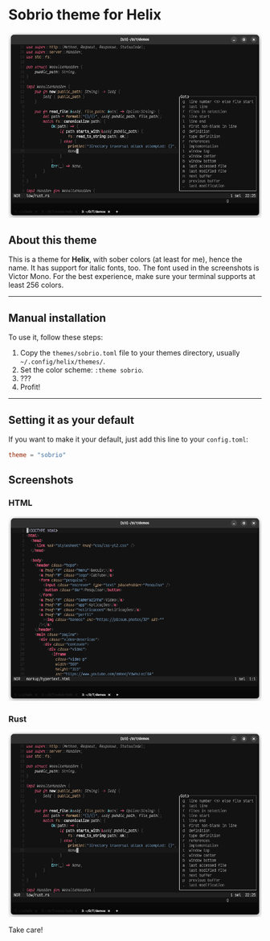 # Sobrio theme for Helix

![Screen shot](./images/screenshot.png)

## About this theme

This is a theme for **Helix**, with sober colors (at least for me), hence the name.
It has support for italic fonts, too. The font used in the screenshots is Victor Mono. For the best experience, make sure your terminal supports at least 256 colors.

---

## Manual installation

To use it, follow these steps:

1. Copy the `themes/sobrio.toml` file to your themes directory, usually `~/.config/helix/themes/`.
2. Set the color scheme: `:theme sobrio`.
3. ???
4. Profit!

---

## Setting it as your default

If you want to make it your default, just add this line to your `config.toml`:

```toml
theme = "sobrio"
```

## Screenshots

### HTML

![HTML](./images/html.png)

### Rust

![Rust](./images/screenshot.png)

Take care!
